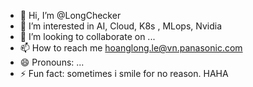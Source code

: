 - 👋 Hi, I’m @LongChecker
- 👀 I’m interested in AI, Cloud, K8s , MLops, Nvidia
- 💞️ I’m looking to collaborate on ...
- 📫 How to reach me hoanglong.le@vn.panasonic.com
- 😄 Pronouns: ...
- ⚡ Fun fact: sometimes i smile for no reason. HAHA

<!---
LongChecker/LongChecker is a ✨ special ✨ repository because its `README.md` (this file) appears on your GitHub profile.
You can click the Preview link to take a look at your changes.
--->

